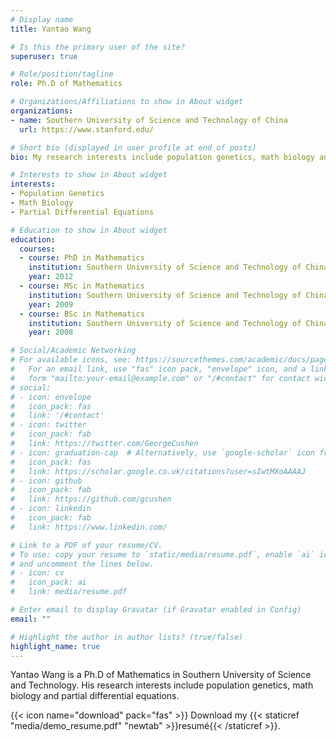 ```yaml
---
# Display name
title: Yantao Wang

# Is this the primary user of the site?
superuser: true

# Role/position/tagline
role: Ph.D of Mathematics

# Organizations/Affiliations to show in About widget
organizations:
- name: Southern University of Science and Technology of China
  url: https://www.stanford.edu/

# Short bio (displayed in user profile at end of posts)
bio: My research interests include population genetics, math biology and partial differential equations.

# Interests to show in About widget
interests:
- Population Genetics
- Math Biology
- Partial Differential Equations

# Education to show in About widget
education:
  courses:
  - course: PhD in Mathematics
    institution: Southern University of Science and Technology of China
    year: 2012
  - course: MSc in Mathematics
    institution: Southern University of Science and Technology of China
    year: 2009
  - course: BSc in Mathematics
    institution: Southern University of Science and Technology of China
    year: 2008

# Social/Academic Networking
# For available icons, see: https://sourcethemes.com/academic/docs/page-builder/#icons
#   For an email link, use "fas" icon pack, "envelope" icon, and a link in the
#   form "mailto:your-email@example.com" or "/#contact" for contact widget.
# social:
# - icon: envelope
#   icon_pack: fas
#   link: '/#contact'
# - icon: twitter
#   icon_pack: fab
#   link: https://twitter.com/GeorgeCushen
# - icon: graduation-cap  # Alternatively, use `google-scholar` icon from `ai` icon pack
#   icon_pack: fas
#   link: https://scholar.google.co.uk/citations?user=sIwtMXoAAAAJ
# - icon: github
#   icon_pack: fab
#   link: https://github.com/gcushen
# - icon: linkedin
#   icon_pack: fab
#   link: https://www.linkedin.com/

# Link to a PDF of your resume/CV.
# To use: copy your resume to `static/media/resume.pdf`, enable `ai` icons in `params.toml`, 
# and uncomment the lines below.
# - icon: cv
#   icon_pack: ai
#   link: media/resume.pdf

# Enter email to display Gravatar (if Gravatar enabled in Config)
email: ""

# Highlight the author in author lists? (true/false)
highlight_name: true
---
```


Yantao Wang is a Ph.D of Mathematics in  Southern University of Science and Technology. His research interests  include population genetics, math biology and partial differential equations.



{{< icon name="download" pack="fas" >}} Download my {{< staticref "media/demo_resume.pdf" "newtab" >}}resumé{{< /staticref >}}.
